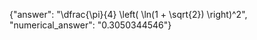 {"answer": "\\dfrac{\\pi}{4} \\left( \\ln(1 + \\sqrt{2}) \\right)^2", "numerical_answer": "0.3050344546"}